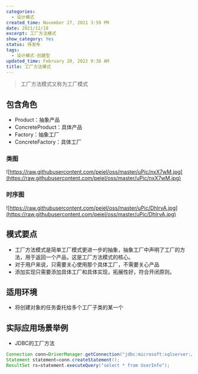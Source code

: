 ```yaml
---
categories:
  - 设计模式
created_time: November 27, 2021 3:59 PM
date: 2021/12/18
excerpt: 工厂方法模式
show_category: Yes
status: 待发布
tags:
  - 设计模式-创建型
updated_time: February 20, 2022 9:38 AM
title: 工厂方法模式
---
```



> 工厂方法模式又称为工厂模式
> 

## 包含角色

- Product：抽象产品
- ConcreteProduct：具体产品
- Factory：抽象工厂
- ConcreteFactory：具体工厂

### 类图

![https://raw.githubusercontent.com/peiel/oss/master/uPic/nxX7wM.jpg](https://raw.githubusercontent.com/peiel/oss/master/uPic/nxX7wM.jpg)

### 时序图

![https://raw.githubusercontent.com/peiel/oss/master/uPic/DhIrvA.jpg](https://raw.githubusercontent.com/peiel/oss/master/uPic/DhIrvA.jpg)

## 模式要点

- 工厂方法模式是简单工厂模式更进一步的抽象，抽象工厂中声明了工厂的方法，用于返回一个产品，这是工厂方法模式的核心。
- 对于用户来说，只需要关心使用那个具体工厂，不需要关心产品
- 添加实现只需要添加具体工厂和具体实现，拓展性好，符合开闭原则。

## 适用环境

- 将创建对象的任务委托给多个工厂子类的某一个

## 实际应用场景举例

- JDBC的工厂方法

```java
Connection conn=DriverManager.getConnection("jdbc:microsoft:sqlserver://localhost:1433; DatabaseName=DB;user=sa;password=");
Statement statement=conn.createStatement();
ResultSet rs=statement.executeQuery("select * from UserInfo");
```